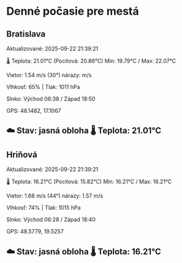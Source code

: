 ﻿# Denné počasie pre mestá

## Bratislava
Aktualizované: 2025-09-22 21:39:21

🌡️ Teplota: 21.01°C 
(Pocitová: 20.86°C)
Min: 19.79°C / Max: 22.07°C

Vietor: 1.54 m/s    (30°) 
nárazy:  m/s

Vlhkosť: 65% | Tlak: 1011 hPa

Slnko: Východ 06:38 / Západ 18:50

GPS: 48.1482, 17.1067

☁️ Stav: jasná obloha        🌡️ Teplota: 21.01°C
---

## Hriňová
Aktualizované: 2025-09-22 21:39:21

🌡️ Teplota: 16.21°C 
(Pocitová: 15.82°C)
Min: 16.21°C / Max: 16.21°C

Vietor: 1.68 m/s (44°)
nárazy: 1.57 m/s

Vlhkosť: 74% | Tlak: 1015 hPa

Slnko: Východ 06:28 / Západ 18:40

GPS: 48.5779, 19.5257

☁️ Stav: jasná obloha        🌡️ Teplota: 16.21°C
---
